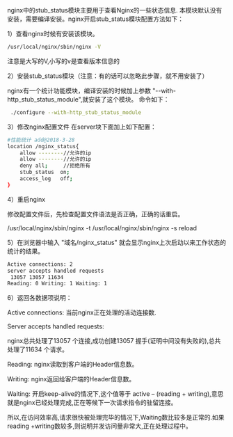 nginx中的stub_status模块主要用于查看Nginx的一些状态信息. 本模块默认没有安装，需要编译安装。nginx开启stub_status模块配置方法如下：

1）查看nginx时候有安装该模块。
```bash
/usr/local/nginx/sbin/nginx -V
```
注意是大写的V,小写的v是查看版本信息的

2）安装stub_status模块（注意：有的话可以忽略此步骤，就不用安装了）

nginx有一个统计功能模块，编译安装的时候加上参数 "--with-http_stub_status_module",就安装了这个模块。
命令如下：
```bash
 ./configure --with-http_stub_status_module
```

3）修改nginx配置文件
在server块下面加上如下配置：

```bash
#性能统计 add@2018-3-28
location /nginx_status{
    allow --------//允许的ip
    allow --------//允许的ip
    deny all;     //拒绝所有
    stub_status  on;
    access_log   off;
}
```

4）重启nginx

修改配置文件后，先检查配置文件语法是否正确，正确的话重启。

/usr/local/nginx/sbin/nginx -t
/usr/local/nginx/sbin/nginx -s reload


5）在浏览器中输入 "域名/nginx_status" 就会显示nginx上次启动以来工作状态的统计的结果。

```bash
Active connections: 2 
server accepts handled requests
 13057 13057 11634
Reading: 0 Writing: 1 Waiting: 1 
```

6）返回各数据项说明：

Active connections: 当前nginx正在处理的活动连接数.

Server accepts handled requests:

nginx总共处理了13057 个连接,成功创建13057 握手(证明中间没有失败的),总共处理了11634 个请求。

Reading: nginx读取到客户端的Header信息数。

Writing: nginx返回给客户端的Header信息数。

Waiting: 开启keep-alive的情况下,这个值等于 active – (reading + writing),意思就是nginx已经处理完成,正在等候下一次请求指令的驻留连接。

所以,在访问效率高,请求很快被处理完毕的情况下,Waiting数比较多是正常的.如果reading +writing数较多,则说明并发访问量非常大,正在处理过程中。

